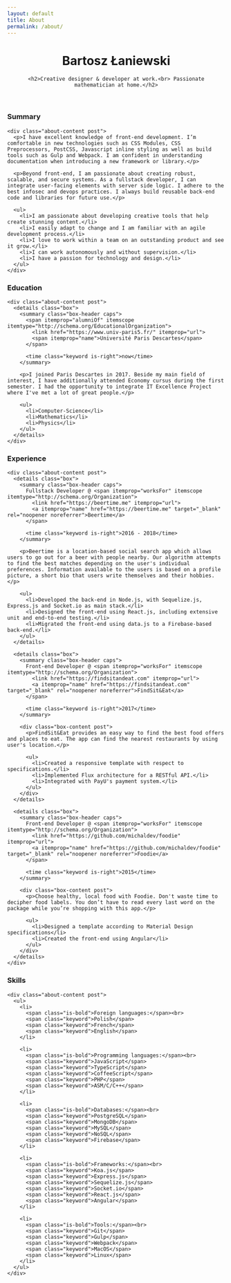 ```yaml
---
layout: default
title: About
permalink: /about/
---
```


<main id="content" class="content about" itemscope itemtype="http://schema.org/Person">
  <header class="about-header">
    <h1 itemprop="name">Bartosz Łaniewski</h1>
    <link itemprop="sameAs" href="https://github.com/Bartozzz">
    <link itemprop="sameAs" href="https://dribbble.com/bartozzz">
    <link itemprop="sameAs" href="https://facebook.com/laniewski.bartozzz">
    <link itemprop="sameAs" href="https://youtube.com/channel/UCIC1vaSJwSJ2sqKWC3wTTmQ">

    <h2>Creative designer & developer at work.<br> Passionate mathematician at home.</h2>
  </header>

  <section class="about-section">
    <h3>Summary</h3>

    <div class="about-content post">
      <p>I have excellent knowledge of front-end development. I’m comfortable in new technologies such as CSS Modules, CSS Preprocessors, PostCSS, Javascript inline styling as well as build tools such as Gulp and Webpack. I am confident in understanding documentation when introducing a new framework or library.</p>

      <p>Beyond front-end, I am passionate about creating robust, scalable, and secure systems. As a fullstack developer, I can integrate user-facing elements with server side logic. I adhere to the best infosec and devops practices. I always build reusable back-end code and libraries for future use.</p>

      <ul>
        <li>I am passionate about developing creative tools that help create stunning content.</li>
        <li>I easily adapt to change and I am familiar with an agile development process.</li>
        <li>I love to work within a team on an outstanding product and see it grow.</li>
        <li>I can work autonomously and without supervision.</li>
        <li>I have a passion for technology and design.</li>
      </ul>
    </div>
  </section>

  <section class="about-section">
    <h3>Education</h3>

    <div class="about-content post">
      <details class="box">
        <summary class="box-header caps">
          <span itemprop="alumniOf" itemscope itemtype="http://schema.org/EducationalOrganization">
            <link href="https://www.univ-paris5.fr/" itemprop="url">
            <span itemprop="name">Université Paris Descartes</span>
          </span>

          <time class="keyword is-right">now</time>
        </summary>

        <p>I joined Paris Descartes in 2017. Beside my main field of interest, I have additionally attended Economy cursus during the first semester. I had the opportunity to integrate IT Excellence Project where I've met a lot of great people.</p>

        <ul>
          <li>Computer-Science</li>
          <li>Mathematics</li>
          <li>Physics</li>
        </ul>
      </details>
    </div>
  </section>

  <section class="about-section">
    <h3>Experience</h3>

    <div class="about-content post">
      <details class="box">
        <summary class="box-header caps">
          Fullstack Developer @ <span itemprop="worksFor" itemscope itemtype="http://schema.org/Organization">
            <link href="https://beertime.me" itemprop="url">
            <a itemprop="name" href="https://beertime.me" target="_blank" rel="noopener noreferrer">Beertime</a>
          </span>

          <time class="keyword is-right">2016 - 2018</time>
        </summary>

        <p>Beertime is a location-based social search app which allows users to go out for a beer with people nearby. Our algorithm attempts to find the best matches depending on the user's individual preferences. Information available to the users is based on a profile picture, a short bio that users write themselves and their hobbies.</p>

        <ul>
          <li>Developed the back-end in Node.js, with Sequelize.js, Express.js and Socket.io as main stack.</li>
          <li>Designed the front-end using React.js, including extensive unit and end-to-end testing.</li>
          <li>Migrated the front-end using data.js to a Firebase-based back-end.</li>
        </ul>
      </details>

      <details class="box">
        <summary class="box-header caps">
          Front-end Developer @ <span itemprop="worksFor" itemscope itemtype="http://schema.org/Organization">
            <link href="https://findsitandeat.com" itemprop="url">
            <a itemprop="name" href="https://findsitandeat.com" target="_blank" rel="noopener noreferrer">FindSit&Eat</a>
          </span>

          <time class="keyword is-right">2017</time>
        </summary>

        <div class="box-content post">
          <p>FindSit&Eat provides an easy way to find the best food offers and places to eat. The app can find the nearest restaurants by using user's location.</p>

          <ul>
            <li>Created a responsive template with respect to specifications.</li>
            <li>Implemented Flux architecture for a RESTful API.</li>
            <li>Integrated with PayU's payment system.</li>
          </ul>
        </div>
      </details>

      <details class="box">
        <summary class="box-header caps">
          Front-end Developer @ <span itemprop="worksFor" itemscope itemtype="http://schema.org/Organization">
            <link href="https://github.com/michaldev/foodie" itemprop="url">
            <a itemprop="name" href="https://github.com/michaldev/foodie" target="_blank" rel="noopener noreferrer">Foodie</a>
          </span>

          <time class="keyword is-right">2015</time>
        </summary>

        <div class="box-content post">
          <p>Choose healthy, local food with Foodie. Don't waste time to decipher food labels. You don’t have to read every last word on the package while you’re shopping with this app.</p>

          <ul>
            <li>Designed a template according to Material Design specifications</li>
            <li>Created the front-end using Angular</li>
          </ul>
        </div>
      </details>
    </div>
  </section>

  <section class="about-section">
    <h3>Skills</h3>

    <div class="about-content post">
      <ul>
        <li>
          <span class="is-bold">Foreign languages:</span><br>
          <span class="keyword">Polish</span>
          <span class="keyword">French</span>
          <span class="keyword">English</span>
        </li>

        <li>
          <span class="is-bold">Programming languages:</span><br>
          <span class="keyword">JavaScript</span>
          <span class="keyword">TypeScript</span>
          <span class="keyword">CoffeeScript</span>
          <span class="keyword">PHP</span>
          <span class="keyword">ASM/C/C++</span>
        </li>

        <li>
          <span class="is-bold">Databases:</span><br>
          <span class="keyword">PostgreSQL</span>
          <span class="keyword">MongoDB</span>
          <span class="keyword">MySQL</span>
          <span class="keyword">NoSQL</span>
          <span class="keyword">Firebase</span>
        </li>

        <li>
          <span class="is-bold">Frameworks:</span><br>
          <span class="keyword">Koa.js</span>
          <span class="keyword">Express.js</span>
          <span class="keyword">Sequelize.js</span>
          <span class="keyword">Socket.io</span>
          <span class="keyword">React.js</span>
          <span class="keyword">Angular</span>
        </li>

        <li>
          <span class="is-bold">Tools:</span><br>
          <span class="keyword">Git</span>
          <span class="keyword">Gulp</span>
          <span class="keyword">Webpack</span>
          <span class="keyword">MacOS</span>
          <span class="keyword">Linux</span>
        </li>
      </ul>
    </div>
  </section>
</main>

<script>
  // https://www.tjvantoll.com/2012/06/15/detecting-print-requests-with-javascript/
  (function() {
    var beforePrint = function() {
      document.querySelectorAll("details").forEach(function (detail) {
        detail.open = true;
      });
    };

    if (window.matchMedia) {
      window.matchMedia("print").addListener(function (list) {
        if (list.matches) {
          beforePrint();
        }
      });
    }

    window.onbeforeprint = beforePrint;
  }());
</script>
